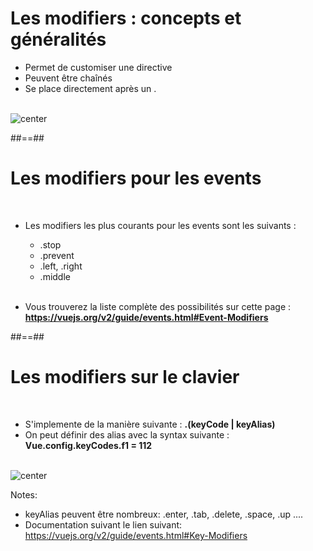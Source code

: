 <!-- .slide -->
# Les modifiers : concepts et généralités
- Permet de customiser une directive
- Peuvent être chaînés
- Se place directement après un .
<br><br>

![center](assets/images/school/modifiers/modifiers_exemple.png)

##==##

<!-- .slide -->
# Les modifiers pour les events
<br>

- Les modifiers les plus courants pour les events sont les suivants :
    - .stop
    - .prevent
    - .left, .right
    - .middle<br><br>

- Vous trouverez la liste complète des possibilités sur cette page : __https://vuejs.org/v2/guide/events.html#Event-Modifiers__


##==##

<!-- .slide -->
# Les modifiers sur le clavier
<br>

- S'implemente de la manière suivante : __.(keyCode | keyAlias)__
- On peut définir des alias avec la syntax suivante : __Vue.config.keyCodes.f1 = 112__
<br><br>

![center](assets/images/school/modifiers/modifiers_clavier.png)

Notes:
 - keyAlias peuvent être nombreux: .enter, .tab, .delete, .space, .up ....
 - Documentation suivant le lien suivant: https://vuejs.org/v2/guide/events.html#Key-Modifiers
